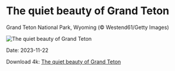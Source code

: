 # The quiet beauty of Grand Teton

Grand Teton National Park, Wyoming (© Westend61/Getty Images)

![The quiet beauty of Grand Teton](https://bing.com/th?id=OHR.SnakeRiverTeton_EN-US2749569171_UHD.jpg&rf=LaDigue_UHD.jpg&pid=hp&w=1024&h=576&rs=1&c=4)

Date: 2023-11-22

Download 4k: [The quiet beauty of Grand Teton](https://bing.com/th?id=OHR.SnakeRiverTeton_EN-US2749569171_UHD.jpg&rf=LaDigue_UHD.jpg&pid=hp&w=3840&h=2160&rs=1&c=4)


